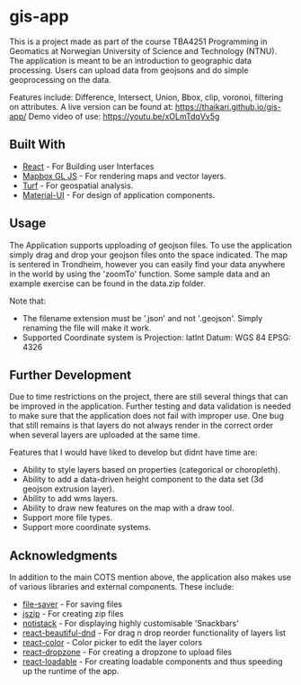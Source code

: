 # gis-app
This is a project made as part of the course TBA4251 Programming in Geomatics at Norwegian University of Science and Technology (NTNU). The application is meant to be an introduction to geographic data processing. Users can upload data from geojsons and do simple geoprocessing on the data.

Features include: Difference, Intersect, Union, Bbox, clip, voronoi, filtering on attributes.
A live version can be found at: https://thaikari.github.io/gis-app/
Demo video of use: https://youtu.be/xOLmTdqVv5g

## Built With
* [React](https://reactjs.org//) - For Building user Interfaces
* [Mapbox GL JS](https://www.mapbox.com/mapbox-gl-js/) - For rendering maps and vector layers.
* [Turf](http://turfjs.org/) - For geospatial analysis.
* [Material-UI](https://material-ui.com/) - For design of application components.

## Usage
The Application supports upploading of geojson files. To use the application simply drag and drop your geojson files onto the space indicated. The map is sentered in Trondheim, however you can easily find your data anywhere in the world by using the 'zoomTo' function. Some sample data and an example exercise can be found in the data.zip folder. 

Note that:
* The filename extension must be '.json' and not '.geojson'. Simply renaming the file will make it work. 
* Supported Coordinate system is 
        Projection: latlnt
        Datum: WGS 84
        EPSG: 4326

## Further Development
Due to time restrictions on the project, there are still several things that can be improved in the application. Further testing and data validation is needed to make sure that the application does not fail with improper use. One bug that still remains is that layers do not always render in the correct order when several layers are uploaded at the same time.

Features that I would have liked to develop but didnt have time are:
* Ability to style layers based on properties (categorical or choropleth).
* Ability to add a data-driven height component to the data set (3d geojson extrusion layer).
* Ability to add wms layers.
* Ability to draw new features on the map with a draw tool.
* Support more file types.
* Support more coordinate systems.

## Acknowledgments
In addition to the main COTS mention above, the application also makes use of various libraries and external components. These include:
* [file-saver](https://github.com/eligrey/) - For saving files
* [jszip](https://github.com/Stuk/jszip) - For creating zip files
* [notistack](https://github.com/iamhosseindhv/notistack) - For displaying highly customisable 'Snackbars' 
* [react-beautiful-dnd](https://github.com/eligrey/) - For drag n drop reorder functionality of layers list
* [react-color](https://casesandberg.github.io/react-color/) - Color picker to edit the layer colors
* [react-dropzone](https://react-dropzone.netlify.com/) - For creating a dropzone to upload files
* [react-loadable](https://github.com/jamiebuilds/react-loadable) - For creating loadable components and thus speeding up the runtime of the app. 




